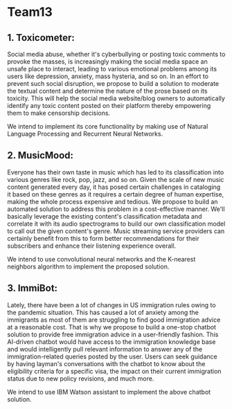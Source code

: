 # Team13

## 1. Toxicometer:
  Social media abuse, whether it's cyberbullying or posting toxic comments to provoke the masses, is increasingly making the social media space an unsafe place to interact, leading to various emotional problems among its users like depression, anxiety, mass hysteria, and so on. In an effort to prevent such social disruption, we propose to build a solution to moderate the textual content and determine the nature of the prose based on its toxicity. This will help the social media website/blog owners to automatically identify any toxic content posted on their platform thereby empowering them to make censorship decisions.
  
  We intend to implement its core functionality by making use of Natural Language Processing and Recurrent Neural Networks.


## 2. MusicMood:
  Everyone has their own taste in music which has led to its classification into various genres like rock, pop, jazz, and so on. Given the scale of new music content generated every day, it has posed certain challenges in cataloging it based on these genres as it requires a certain degree of human expertise, making the whole process expensive and tedious. We propose to build an automated solution to address this problem in a cost-effective manner. We'll basically leverage the existing content's classification metadata and correlate it with its audio spectrograms to build our own classification model to call out the given content's genre. Music streaming service providers can certainly benefit from this to form better recommendations for their subscribers and enhance their listening experience overall.
  
  We intend to use convolutional neural networks and the K-nearest neighbors algorithm to implement the proposed solution.
    
    
## 3. ImmiBot:
  Lately, there have been a lot of changes in US immigration rules owing to the pandemic situation. This has caused a lot of anxiety among the immigrants as most of them are struggling to find good immigration advice at a reasonable cost. That is why we propose to build a one-stop chatbot solution to provide free immigration advice in a user-friendly fashion. This AI-driven chatbot would have access to the immigration knowledge base and would intelligently pull relevant information to answer any of the immigration-related queries posted by the user. Users can seek guidance by having layman's conversations with the chatbot to know about the eligibility criteria for a specific visa, the impact on their current immigration status due to new policy revisions, and much more.
  
  We intend to use IBM Watson assistant to implement the above chatbot solution.
